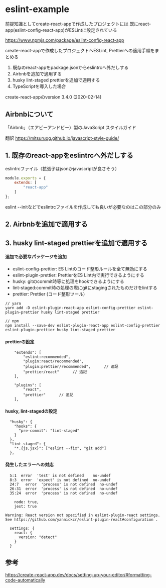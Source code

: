 # eslint-example

前提知識としてcreate-react-appで作成したプロジェクトには
既にreact-app(eslint-config-react-app)がESLintに設定されている

https://www.npmjs.com/package/eslint-config-react-app

create-react-appで作成したプロジェクトへESLint, Prettierへの適用手順をまとめる

1. 既存のreact-appをpackage.jsonからeslintrcへ外だしする
2. Airbnbを追加で適用する
3. husky lint-staged prettierを追加で適用する
4. TypeScriptを導入した場合

create-react-appのversion
3.4.0 (2020-02-14)

## Airbnbについて

「Airbnb」（エアビーアンドビー）‎製のJavaScript スタイルガイド

翻訳
https://mitsuruog.github.io/javascript-style-guide/

## 1. 既存のreact-appをeslintrcへ外だしする

eslintrcファイル（拡張子はjsonかjavascriptが良さそう）

```javascript:eslintrc.js
module.exports = {
    extends: [
        "react-app"
    ]
};
```

eslint --initなどでeslintrcファイルを作成しても良いが必要なのはこの部分のみ

## 2. Airbnbを追加で適用する


## 3. husky lint-staged prettierを追加で適用する

#### 追加で必要なパッケージを追加

- eslint-config-prettier: ES Lintのコード整形ルールを全て無効にする
- eslint-plugin-prettier: PrettierをES Lint内で実行できるようにする
- husky: gitのcommit時等に処理をhookできるようにする
- lint-staged:commit時の処理の際にgitにstagingされたものだけをlintする
- prettier: Prettier (コード整形ツール)

```:追加パッケージの導入
// yarn
yarn add -D eslint-plugin-react-app eslint-config-prettier eslint-plugin-prettier husky lint-staged prettier 

// npm
npm install --save-dev eslint-plugin-react-app eslint-config-prettier eslint-plugin-prettier husky lint-staged prettier
```

#### prettierの設定

```:.esllintrc.jsへ追記
    "extends": [
        "eslint:recommended",
        "plugin:react/recommended",
        "plugin:prettier/recommended",      // 追記
        "prettier/react"      // 追記
    ],

    "plugins": [
        "react",
        "prettier"      // 追記
    ],
```

#### husky, lint-stagedの設定

```:package.jsonへ追記
  "husky": {
    "hooks": {
      "pre-commit": "lint-staged"
    }
  },
  "lint-staged": {
    "*.{js,jsx}": ["eslint --fix", "git add"]
  },
```

#### 発生したエラーへの対応

```
  5:1  error  'test' is not defined    no-undef
  8:3  error  'expect' is not defined  no-undef
  24:7   error  'process' is not defined  no-undef
  26:31  error  'process' is not defined  no-undef
  35:24  error  'process' is not defined  no-undef
```

```.eslintrc.jsへ追記
    node: true,
    jest: true
```

```
Warning: React version not specified in eslint-plugin-react settings. See https://github.com/yannickcr/eslint-plugin-react#configuration .
```

```.eslintrc.jsへ追記
  settings: {
    react: {
      version: "detect"
    }
  }
```

## 参考
https://create-react-app.dev/docs/setting-up-your-editor/#formatting-code-automatically